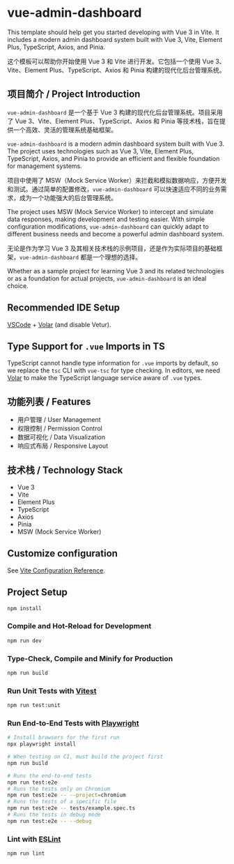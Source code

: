 # vue-admin-dashboard

This template should help get you started developing with Vue 3 in Vite. It includes a modern admin dashboard system built with Vue 3, Vite, Element Plus, TypeScript, Axios, and Pinia.

这个模板可以帮助你开始使用 Vue 3 和 Vite 进行开发。它包括一个使用 Vue 3、Vite、Element Plus、TypeScript、Axios 和 Pinia 构建的现代化后台管理系统。

## 项目简介 / Project Introduction

`vue-admin-dashboard` 是一个基于 Vue 3 构建的现代化后台管理系统。项目采用了 Vue 3、Vite、Element Plus、TypeScript、Axios 和 Pinia 等技术栈，旨在提供一个高效、灵活的管理系统基础框架。

`vue-admin-dashboard` is a modern admin dashboard system built with Vue 3. The project uses technologies such as Vue 3, Vite, Element Plus, TypeScript, Axios, and Pinia to provide an efficient and flexible foundation for management systems.

项目中使用了 MSW（Mock Service Worker）来拦截和模拟数据响应，方便开发和测试。通过简单的配置修改，`vue-admin-dashboard` 可以快速适应不同的业务需求，成为一个功能强大的后台管理系统。

The project uses MSW (Mock Service Worker) to intercept and simulate data responses, making development and testing easier. With simple configuration modifications, `vue-admin-dashboard` can quickly adapt to different business needs and become a powerful admin dashboard system.

无论是作为学习 Vue 3 及其相关技术栈的示例项目，还是作为实际项目的基础框架，`vue-admin-dashboard` 都是一个理想的选择。

Whether as a sample project for learning Vue 3 and its related technologies or as a foundation for actual projects, `vue-admin-dashboard` is an ideal choice.

## Recommended IDE Setup

[VSCode](https://code.visualstudio.com/) + [Volar](https://marketplace.visualstudio.com/items?itemName=Vue.volar) (and disable Vetur).

## Type Support for `.vue` Imports in TS

TypeScript cannot handle type information for `.vue` imports by default, so we replace the `tsc` CLI with `vue-tsc` for type checking. In editors, we need [Volar](https://marketplace.visualstudio.com/items?itemName=Vue.volar) to make the TypeScript language service aware of `.vue` types.

## 功能列表 / Features

- 用户管理 / User Management
- 权限控制 / Permission Control
- 数据可视化 / Data Visualization
- 响应式布局 / Responsive Layout

## 技术栈 / Technology Stack

- Vue 3
- Vite
- Element Plus
- TypeScript
- Axios
- Pinia
- MSW (Mock Service Worker)

## Customize configuration

See [Vite Configuration Reference](https://vite.dev/config/).

## Project Setup

```sh
npm install
```

### Compile and Hot-Reload for Development

```sh
npm run dev
```

### Type-Check, Compile and Minify for Production

```sh
npm run build
```

### Run Unit Tests with [Vitest](https://vitest.dev/)

```sh
npm run test:unit
```

### Run End-to-End Tests with [Playwright](https://playwright.dev)

```sh
# Install browsers for the first run
npx playwright install

# When testing on CI, must build the project first
npm run build

# Runs the end-to-end tests
npm run test:e2e
# Runs the tests only on Chromium
npm run test:e2e -- --project=chromium
# Runs the tests of a specific file
npm run test:e2e -- tests/example.spec.ts
# Runs the tests in debug mode
npm run test:e2e -- --debug
```

### Lint with [ESLint](https://eslint.org/)

```sh
npm run lint
```
